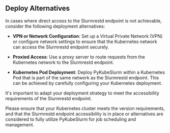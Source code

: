 ## Deploy Alternatives

In cases where direct access to the Slurmrestd endpoint is not achievable, consider the following deployment alternatives:

- **VPN or Network Configuration**: Set up a Virtual Private Network (VPN) or configure network settings to ensure that the Kubernetes network can access the Slurmrestd endpoint securely.

- **Proxied Access**: Use a proxy server to route requests from the Kubernetes network to the Slurmrestd endpoint.

- **Kubernetes Pod Deployment**: Deploy PyKubeSlurm within a Kubernetes Pod that is part of the same network as the Slurmrestd endpoint. This can be achieved by carefully configuring your Kubernetes deployment.

It's important to adapt your deployment strategy to meet the accessibility requirements of the Slurmrestd endpoint.

Please ensure that your Kubernetes cluster meets the version requirements, and that the Slurmrestd endpoint accessibility is in place or alternatives are considered to fully utilize PyKubeSlurm for job scheduling and management.